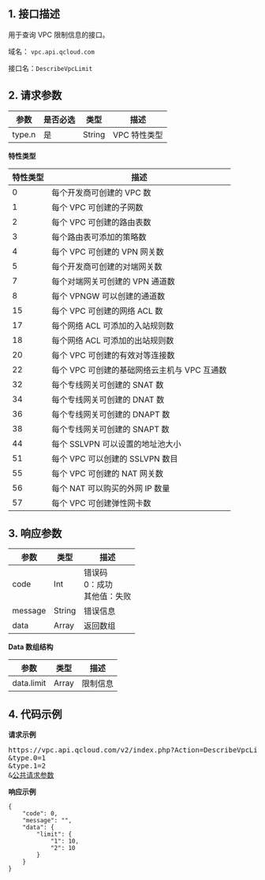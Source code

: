 ## 1. 接口描述 
用于查询 VPC 限制信息的接口。

域名： `vpc.api.qcloud.com`

接口名：`DescribeVpcLimit`

## 2. 请求参数
| 参数 | 是否必选 | 类型 | 描述  |
| -------- | ------ | ------ | ------- |
| type.n   | 是      | String | VPC 特性类型 |

**特性类型**

| 特性类型 | 描述                 |
| -------- | ----------------------- |
| 0        | 每个开发商可创建的 VPC 数           |
| 1        | 每个 VPC 可创建的子网数            |
| 2        | 每个 VPC 可创建的路由表数           |
| 3        | 每个路由表可添加的策略数            |
| 4        | 每个 VPC 可创建的 VPN 网关数         |
| 5        | 每个开发商可创建的对端网关数          |
| 7        | 每个对端网关可创建的 VPN 通道数        |
| 8        | 每个 VPNGW 可以创建的通道数         |
| 15       | 每个 VPC 可创建的网络 ACL 数         |
| 17       | 每个网络 ACL 可添加的入站规则数        |
| 18       | 每个网络 ACL 可添加的出站规则数        |
| 20       | 每个 VPC 可创建的有效对等连接数        |
| 22       | 每个 VPC 可创建的基础网络云主机与 VPC 互通数 |
| 32       | 每个专线网关可创建的 SNAT 数         |
| 34       | 每个专线网关可创建的 DNAT 数         |
| 36       | 每个专线网关可创建的 DNAPT 数        |
| 38       | 每个专线网关可创建的 SNAPT 数        |
| 44       | 每个 SSLVPN 可以设置的地址池大小      |
| 51       | 每个 VPC 可以创建的 SSLVPN 数目      |
| 55       | 每个 VPC 可创建的 NAT 网关数         |
| 56       | 每个 NAT 可以购买的外网 IP 数量        |
| 57       | 每个 VPC 可创建弹性网卡数           |

## 3. 响应参数
| 参数 | 类型 | 描述         |
| -------- | ------ | --------------- |
| code     | Int    | 错误码</br>0：成功</br>其他值：失败 |
| message  | String | 错误信息            |
| data     | Array  | 返回数组            |

**Data 数组结构**

| 参数 | 类型 | 描述         |
| -------- | ------ | --------------- |
| data.limit | Array  | 限制信息   |

## 4. 代码示例 
**请求示例**
<pre>
https://vpc.api.qcloud.com/v2/index.php?Action=DescribeVpcLimit
&type.0=1
&type.1=2
&<a href="http://tcecqpoc.fsphere.cn/doc/api/229/6976">公共请求参数</a>
</pre>
**响应示例**
```
{
    "code": 0,
    "message": "",
    "data": {
        "limit": {
            "1": 10,
            "2": 10
        }
    }
}
```
